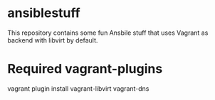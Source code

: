 # ansiblestuff
This repository contains some fun Ansbile stuff that uses Vagrant as backend with libvirt by default. 


# Required vagrant-plugins

vagrant plugin install vagrant-libvirt vagrant-dns
